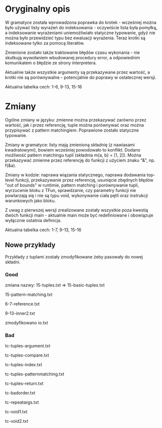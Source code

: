 # Oryginalny opis

W gramatyce została wprowadzona poprawka do krotek - wcześniej można było używać listy wyrażeń do indeksowania - oczywiście lista była pomyłką, a indeksowanie wyrażeniami uniemożliwiało statyczne typowanie, gdyż nie można było przewidzieć typu bez ewaluacji wyrażenia. Teraz krotki są indeksowane tylko za pomocą literałów. 

Zmienione zostało także traktowanie błędów czasu wykonania - nie skutkują wywołaniem wbudowanej procedury error, a odpowiednim komunikatem o błędzie ze strony interpretera.

Aktualnie także wszystkie argumenty są przekazywane przez wartość, a krotki nie są porównywalne - potencjalnie do poprawy w ostatecznej wersji.

Aktualna tabelka cech: 1-6, 9-13, 15-16

# Zmiany

Ogólne zmiany w języku: zmienne można przekazywać zarówno przez wartość, jak i przez referencję, tuple można porównywać oraz można przypisywać z pattern matchingiem. Poprawione zostało statyczne typowanie.

Zmiany w gramatyce: listy mają zmienioną składnię (z nawiasami kwadratowymi), bowiem wcześniej powodowało to konflikt. Dodano możliwość pattern matchingu tupli (składnia m{a, b} = [1, 2]). Można przekazywać zmienne przez referencję do funkcji z użyciem znaku "&", np. f(&a).

Zmiany w kodzie: naprawa wiązania statycznego, naprawa dodawania top-level funkcji, przekazywanie przez referencję, usunięcie zbędnych błędów "out of bounds" w runtimie, pattern matching i porównywanie tupli, wyrzucenie bloku z TFun, sprawdzanie, czy parametry funkcji nie powtarzają się i nie są typu void, wykonywanie ciała pętli oraz instrukcji warunkowych jako bloku.

Z uwag z pierwszej wersji zrealizowane zostały wszystkie poza kwestią dwóch funkcji main - aktualnie main może być redefiniowane i obowiązuje wyłącznie ostatnia definicja.

Aktualna tabelka cech: 1-7, 9-13, 15-16

## Nowe przykłady

Przykłady z tuplami zostały zmodyfikowane żeby pasowały do nowej składni.

### Good

zmiana nazwy: 15-tuples.txt => 15-basic-tuples.txt

15-pattern-matching.txt

6-7-reference.txt

9-13-inner2.txt

zmodyfikowano io.txt

### Bad

tc-tuples-argument.txt

tc-tuples-compare.txt

tc-tuples-index.txt

tc-tuples-patternmatching.txt

tc-tuples-return.txt

tc-badorder.txt

tc-repeatargs.txt

tc-void1.txt

tc-void2.txt
